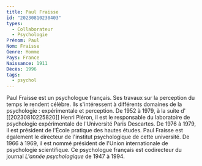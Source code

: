 ```yaml
---
title: Paul Fraisse 
id: "20230810230403"
types:
  - Collaborateur
  - Psychologie
Prénom: Paul
Nom: Fraisse
Genre: Homme
Pays: France
Naissance: 1911
Décès: 1996
tags:
  - psychol
---
```


Paul Fraisse est un psychologue français. Ses travaux sur la perception du temps le rendent célèbre. Ils s'intéressent à différents domaines de la psychologie : expérimentale et perception. De 1952 à 1979, à la suite d' [[20230810225820]] Henri Piéron, il est le responsable du laboratoire de psychologie expérimentale de l'Université Paris Descartes. De 1976 à 1979, il est président de l'École pratique des hautes études. Paul Fraisse est également le directeur de l'institut psychologique de cette université. De 1966 à 1969, il est nommé président de l'Union internationale de psychologie scientifique. Ce psychologue français est codirecteur du journal *L'année psychologique* de 1947 à 1994.  
